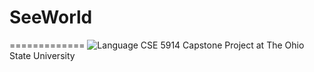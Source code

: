 # SeeWorld
=============
![Language](https://img.shields.io/badge/language-Swift%204-orange.svg)
CSE 5914 Capstone Project at The Ohio State University
